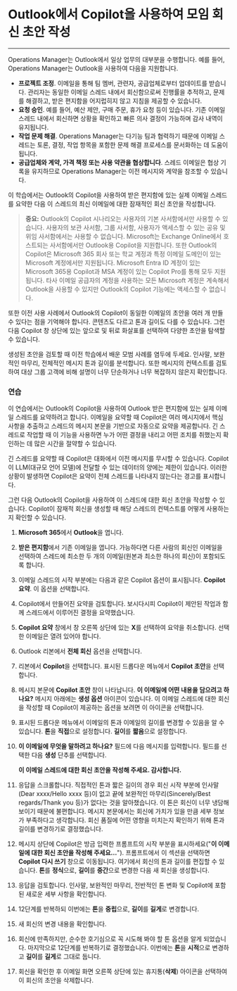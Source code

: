 # Outlook에서 Copilot을 사용하여 모임 회신 초안 작성
---
Operations Manager는 Outlook에서 일상 업무의 대부분을 수행합니다. 예를 들어, Operations Manager는 Outlook을 사용하여 다음을 지원합니다.

 -  **프로젝트 조정**. 이메일을 통해 팀 멤버, 관련자, 공급업체로부터 업데이트를 받습니다. 관리자는 동일한 이메일 스레드 내에서 회신함으로써 진행률을 추적하고, 문제를 해결하고, 받은 편지함을 어지럽히지 않고 지침을 제공할 수 있습니다.
 -  **요청 승인**. 예를 들어, 예산 제안, 구매 주문, 휴가 요청 등이 있습니다. 기존 이메일 스레드 내에서 회신하면 상황을 확인하고 빠른 의사 결정이 가능하며 감사 내역이 유지됩니다.
 -  **작업 문제 해결**. Operations Manager는 다기능 팀과 협력하기 때문에 이메일 스레드는 토론, 결정, 작업 항목을 포함한 문제 해결 프로세스를 문서화하는 데 도움이 됩니다.
 -  **공급업체와 계약, 가격 책정 또는 사용 약관을 협상합니다**. 스레드 이메일은 협상 기록을 유지하므로 Operations Manager는 이전 메시지와 계약을 참조할 수 있습니다.<br>

이 학습에서는 Outlook의 Copilot을 사용하여 받은 편지함에 있는 실제 이메일 스레드를 요약한 다음 이 스레드의 최신 이메일에 대한 잠재적인 회신 초안을 작성합니다.

> **중요:** Outlook의 Copilot 시나리오는 사용자의 기본 사서함에서만 사용할 수 있습니다. 사용자의 보관 사서함, 그룹 사서함, 사용자가 액세스할 수 있는 공유 및 위임 사서함에서는 사용할 수 없습니다. Microsoft는 Exchange Online에서 호스트되는 사서함에서만 Outlook용 Copilot을 지원합니다. 또한 Outlook의 Copilot은 Microsoft 365 회사 또는 학교 계정과 특정 이메일 도메인이 있는 Microsoft 계정에서만 지원됩니다. Microsoft Entra ID 계정이 있는 Microsoft 365용 Copilot과 MSA 계정이 있는 Copilot Pro를 통해 모두 지원됩니다. 타사 이메일 공급자의 계정을 사용하는 모든 Microsoft 계정은 계속해서 Outlook을 사용할 수 있지만 Outlook의 Copilot 기능에는 액세스할 수 없습니다.

또한 이전 사용 사례에서 Outlook의 Copilot이 동일한 이메일의 초안을 여러 개 만들 수 있다는 점을 기억해야 합니다. 콘텐츠도 다르고 톤과 길이도 다를 수 있습니다. 그런 다음 Copilot 창 상단에 있는 앞으로 및 뒤로 화살표를 선택하여 다양한 초안을 탐색할 수 있습니다.

생성된 초안을 검토할 때 이전 학습에서 배운 모범 사례를 염두에 두세요. 인사말, 보완적인 마무리, 전체적인 메시지 톤과 길이를 분석합니다. 또한 메시지의 컨텍스트를 검토하여 대상 그룹 고객에 비해 설명이 너무 단순하거나 너무 복잡하지 않은지 확인합니다.

### 연습

이 연습에서는 Outlook의 Copilot을 사용하여 Outlook 받은 편지함에 있는 실제 이메일 스레드를 요약하려고 합니다. 이메일을 요약할 때 Copilot은 여러 메시지에서 핵심 사항을 추출하고 스레드의 메시지 본문을 기반으로 자동으로 요약을 제공합니다. 긴 스레드로 작업할 때 이 기능을 사용하면 누가 어떤 결정을 내리고 어떤 조치를 취했는지 확인하는 데 많은 시간을 절약할 수 있습니다.

긴 스레드를 요약할 때 Copilot은 대화에서 이전 메시지를 무시할 수 있습니다. Copilot이 LLM(대규모 언어 모델)에 전달할 수 있는 데이터의 양에는 제한이 있습니다. 이러한 상황이 발생하면 Copilot은 요약이 전체 스레드를 나타내지 않는다는 경고를 표시합니다.

그런 다음 Outlook의 Copilot을 사용하여 이 스레드에 대한 회신 초안을 작성할 수 있습니다. Copilot이 잠재적 회신을 생성할 때 해당 스레드의 컨텍스트를 어떻게 사용하는지 확인할 수 있습니다.

1.  **Microsoft 365**에서 **Outlook**을 엽니다.
2.  **받은 편지함**에서 기존 이메일을 엽니다. 가능하다면 다른 사람의 회신인 이메일을 선택하여 스레드에 최소한 두 개의 이메일(원본과 최소한 하나의 회신)이 포함되도록 합니다.
3.  이메일 스레드의 시작 부분에는 다음과 같은 Copilot 옵션이 표시됩니다. **Copilot 요약**. 이 옵션을 선택합니다.
4.  Copilot에서 만들어진 요약을 검토합니다. 보시다시피 Copilot이 제안된 작업과 함께 스레드에서 이루어진 결정을 요약했습니다.
5.  **Copilot 요약** 창에서 창 오른쪽 상단에 있는 **X**를 선택하여 요약을 취소합니다. 선택한 이메일은 열려 있어야 합니다.
6.  Outlook 리본에서 **전체 회신** 옵션을 선택합니다.
7.  리본에서 **Copilot**을 선택합니다. 표시된 드롭다운 메뉴에서 **Copilot 초안**을 선택합니다.
8.  메시지 본문에 **Copilot 초안** 창이 나타납니다. **이 이메일에 어떤 내용을 담으려고 하나요?** 메시지 아래에는 **생성 옵션** 아이콘이 있습니다. 이 이메일 스레드에 대한 회신을 작성할 때 Copilot이 제공하는 옵션을 보려면 이 아이콘을 선택합니다.
9.  표시된 드롭다운 메뉴에서 이메일의 톤과 이메일의 길이를 변경할 수 있음을 알 수 있습니다. **톤**을 **직접**으로 설정합니다. **길이**를 **짧음**으로 설정합니다.
10. **이 이메일에 무엇을 말하려고 하나요?** 필드에 다음 메시지를 입력합니다. 필드를 선택한 다음 **생성** 단추를 선택합니다.
    
    **이 이메일 스레드에 대한 회신 초안을 작성해 주세요. 감사합니다.**
11. 응답을 스크롤합니다. 직접적인 톤과 짧은 길이의 경우 회신 시작 부분에 인사말(Dear xxxx/Hello xxxx 등)이 없고 끝에 보완적인 마무리(Sincerely/Best regards/Thank you 등)가 없다는 것을 알아챘습니다. 이 톤은 회신이 너무 냉담해 보이기 때문에 불편합니다. 메시지 본문에서는 회신에 가치가 있을 만큼 세부 정보가 부족하다고 생각합니다. 회신 품질에 어떤 영향을 미치는지 확인하기 위해 톤과 길이를 변경하기로 결정했습니다.
12. 메시지 상단에 Copilot은 방금 입력한 프롬프트의 시작 부분을 표시하세요("**이 이메일에 대한 회신 초안을 작성해 주세요...**"). 프롬프트에서 이 섹션을 선택하면 **Copilot 다시 쓰기** 창으로 이동됩니다. 여기에서 회신의 톤과 길이를 편집할 수 있습니다. **톤**를 **정식**으로, **길이**를 **중간**으로 변경한 다음 새 회신을 생성합니다.
13. 응답을 검토합니다. 인사말, 보완적인 마무리, 전반적인 톤 변화 및 Copilot에 포함된 새로운 세부 사항을 확인합니다.
14. 12단계를 반복하되 이번에는 **톤**을 **중립**으로, **길이**를 **길게**로 변경합니다.
15. 새 회신의 변경 내용을 확인합니다.
16. 회신에 만족하지만, 순수한 호기심으로 꼭 시도해 봐야 할 톤 옵션을 알게 되었습니다. 마지막으로 12단계를 반복하기로 결정했습니다. 이번에는 **톤**을 **시적**으로 변경하고 **길이**를 **길게**로 그대로 둡니다.
17. 회신을 확인한 후 이메일 화면 오른쪽 상단에 있는 휴지통(**삭제**) 아이콘을 선택하여 이 회신의 초안을 삭제합니다.
